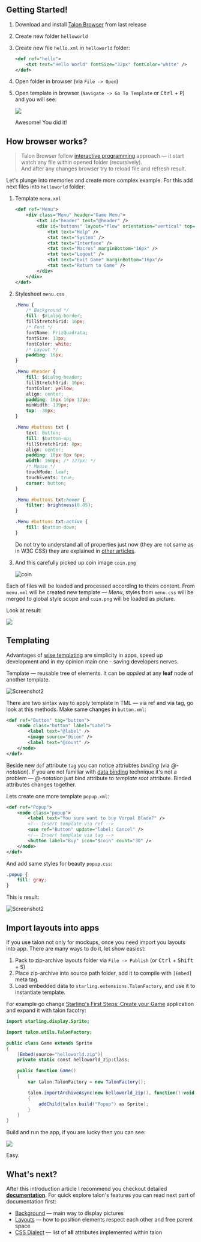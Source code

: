 ## Getting Started!

1. Download and install [Talon Browser](https://github.com/Maligan/Talon/releases) from last release
2. Create new folder `helloworld`
3. Create new file `hello.xml` in `helloworld` folder:

	```xml
	<def ref="hello">
		<txt text="Hello World" fontSize="32px" fontColor="white" />
	</def>
	```

4. Open folder in browser (via `File -> Open`)
5. Open template in browser (`Navigate -> Go To Template` or <kbd>Ctrl</kbd> + <kbd>P</kbd>) and you will see:  

	![](img/intro_1.png)

	Awesome! You did it!

## How browser works?

> Talon Browser follow [interactive programming](https://en.wikipedia.org/wiki/Interactive_programming) approach — it start watch any file within opened folder (recursively).  
And after any changes browser try to reload file and refresh result.

Let's plunge into memories and create more complex example. For this add next files into `helloworld` folder:

1. Template `menu.xml`

	```xml
	<def ref="Menu">
		<div class="Menu" header="Game Menu">
			<txt id="header" text="@header" />
			<div id="buttons" layout="flow" orientation="vertical" top="16px">
				<txt text="Help" />
				<txt text="System" />
				<txt text="Interface" />
				<txt text="Macros" marginBottom="16px" />
				<txt text="Logout" />
				<txt text="Exit Game" marginBottom="16px"/>
				<txt text="Return to Game" />
			</div>
		</div>
	</def>
	```
2. Stylesheet `menu.css`

	```css
	.Menu {
		/* Background */
		fill: $dialog-border;
		fillStretchGrid: 16px;
		/* Font */
		fontName: FrizQuadrata;
		fontSize: 13px;
		fontColor: white;
		/* Layout */
		padding: 16px;
	}

	.Menu #header {
		fill: $dialog-header;
		fillStretchGrid: 16px;
		fontColor: yellow;
		align: center;
		padding: 16px 16px 12px;
		minWidth: 139px;
		top: -30px;
	}

	.Menu #buttons txt { 
		text: Button;
		fill: $button-up;
		fillStretchGrid: 8px;
		align: center;
		padding: 10px 8px 6px;
		width: 160px; /* 127px; */
		/* Mouse */
		touchMode: leaf;
		touchEvents: true;
		cursor: button;
	}

	.Menu #buttons txt:hover {
		filter: brightness(0.05);
	}

	.Menu #buttons txt:active {
		fill: $button-down;
	}
	```

	Do not try to understand all of properties just now (they are not same as in W3C CSS) they are explained in [other articles](#whats-next).

3. And this carefully picked up coin image `coin.png`

	![coin](img/coin.png)

Each of files will be loaded and processed according to theirs content. From `menu.xml` will be created new template — *Menu*, styles from `menu.css` will be merged to global style scope and `coin.png` will be loaded as picture.

Look at result:

![](img/intro_2_1.png)

## Templating
Advantages of [wise templating](https://en.wikipedia.org/wiki/Code_reuse#Criticism) are simplicity in apps, speed up development and in my opinion main one - saving developers nerves.

Template — reusable tree of elements. It can be *applied* at any **leaf** node of another template.

![Screenshot2](img/intro_4.png)

There are two sintax way to apply template in TML — via ref and via tag, go look at this methods. Make same changes in `button.xml`:

```xml
<def ref="Button" tag="button">
	<node class="button" label="Label">
		<label text="@label" />
		<image source="@icon" />
		<label text="@count" />
	</node>
</def>
```

Beside new `def` attribute `tag` you can notice attriubtes *binding* (via *@-notation*). If you are not familiar with [data binding](https://en.wikipedia.org/wiki/Data_binding) technique it's not a problem — *@-notation* just bind attribute to *template root* attribute. Binded attributes changes together.

Lets create one more template `popup.xml`:

```xml
<def ref="Popup">
	<node class="popup">
		<label text="You sure want to buy Vorpal Blade?" />
		<!-- Insert template via ref -->
		<use ref="Button" update="label: Cancel" />
		<!-- Insert template via tag -->
		<button label="Buy" icon="$coin" count="30" />
	</node>
</def>
```

And add same styles for beauty `popup.css`:

```css
.popup {
	fill: gray;
}
```

This is result:

![Screenshot2](img/intro_3.png)

## Import layouts into apps

If you use talon not only for mockups, once you need import you layouts into app. There are many ways to do it, let show easiest:

1. Pack to zip-archive layouts folder via `File -> Publish` (or <kbd>Ctrl</kbd> + <kbd>Shift</kbd> + <kbd>S</kbd>)
2. Place zip-archive into source path folder, add it to compile with `[Embed]` meta tag.
3. Load embedded data to `starling.extensions.TalonFactory`, and use it to instantiate template.

For example go change [Starling's First Steps: Create your Game](http://gamua.com/starling/first-steps/) application and expand it with talon facotry:

```actionscript
import starling.display.Sprite;

import talon.utils.TalonFactory;

public class Game extends Sprite
{
	[Embed(source="helloworld.zip")]
	private static const helloworld_zip:Class;

    public function Game()
    {
		var talon:TalonFactory = new TalonFactory();

		talon.importArchiveAsync(new helloworld_zip(), function():void
		{
			addChild(talon.build("Popup") as Sprite);
		}
    }
}
```

Build and run the app, if you are lucky then you can see:

![](img/intro_5.png)

Easy.

## What's next?
After this introduction article I recommend you checkout detailed [**documentation**](./index.md). For quick explore talon's features you can read next part of documentation first:
* [Background](./background.md) — main way to display pictures
* [Layouts](./layouts.md) — how to position elements respect each other and free parent space
* [CSS Dialect](./css.md) — list of **all** attributes implemented within talon
